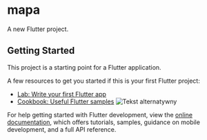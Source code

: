 # mapa

A new Flutter project.

## Getting Started

This project is a starting point for a Flutter application.

A few resources to get you started if this is your first Flutter project:

- [Lab: Write your first Flutter app](https://docs.flutter.dev/get-started/codelab)
- [Cookbook: Useful Flutter samples](https://docs.flutter.dev/cookbook)
![Tekst alternatywny](https://HomeBoundPhoto.png)

For help getting started with Flutter development, view the
[online documentation](https://docs.flutter.dev/), which offers tutorials,
samples, guidance on mobile development, and a full API reference.
